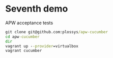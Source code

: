 # Seventh demo
APW acceptance tests

```cmd
git clone git@github.com:plossys/apw-cucumber
cd apw-cucumber
dir
vagrant up --provider=virtualbox
vagrant cucumber
```
